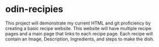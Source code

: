 # odin-recipies

This project will demonstrate my current HTML and git proficiency by creating a basic recipe website. This website will have multiple recipe pages and a main page that links to each recipe page. Each recipe will contain an Image, Description, Ingredients, and steps to make the dish.

